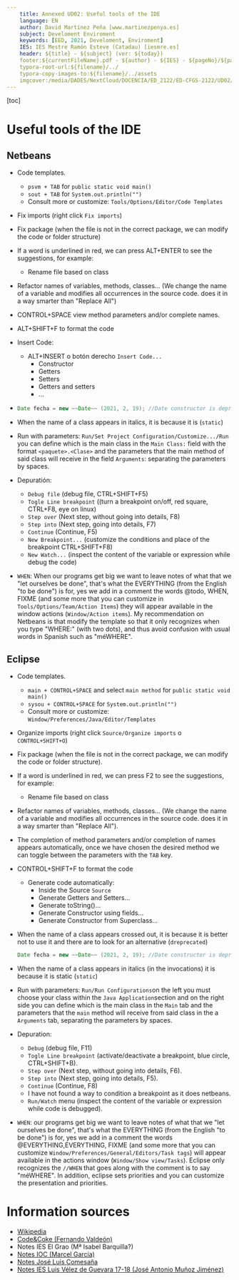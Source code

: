 ```yaml
---
    title: Annexed UD02: Useful tools of the IDE
    language: EN
    author: David Martínez Peña [www.martinezpenya.es]
    subject: Develoment Enviroment
    keywords: [EED, 2021, Develoment, Enviroment]
    IES: IES Mestre Ramón Esteve (Catadau) [iesmre.es]
    header: ${title} - ${subject} (ver: ${today}) 
    footer:${currentFileName}.pdf - ${author} - ${IES} - ${pageNo}/${pageCount}
    typora-root-url:${filename}/../
    typora-copy-images-to:${filename}/../assets
    imgcover:/media/DADES/NextCloud/DOCENCIA/ED_2122/ED-CFGS-2122/UD02/assets/cover.png
---
```

[toc]
# Useful tools of the IDE

## Netbeans

- Code templates.

  - `psvm + TAB` for `public static void main()`
  - `sout + TAB` for `System.out.println("")`
  - Consult more or customize: `Tools/Options/Editor/Code Templates`

- Fix imports (right click `Fix imports`)

- Fix package (when the file is not in the correct package, we can modify the code or folder structure)

- If a word is underlined in red, we can press ALT+ENTER to see the
  suggestions, for example:

  - Rename file based on class

- Refactor names of variables, methods, classes... (We change the name of a variable and modifies all occurrences in the source code. does it in a way smarter than "Replace All")

- CONTROL+SPACE view method parameters and/or complete names.

- ALT+SHIFT+F to format the code

- Insert Code:

  - ALT+INSERT o botón derecho `Insert Code...`
    - Constructor
    - Getters
    - Setters
    - Getters and setters
    - ...

- ```java
  Date fecha = new ~~Date~~ (2021, 2, 19); //Date constructor is deprecated
  ```

- When the name of a class appears in italics, it is because it is (`static`)

- Run with parameters: `Run/Set Project Configuration/Customize.../Run` you can define which is the main class in the `Main Class:` field with the format `<paquete>.<Clase>` and the parameters that the main method of said class will receive in the field `Arguments`: separating the parameters by spaces.

- Depuratión:

  - `Debug file` (debug file, CTRL+SHIFT+F5)
  - `Togle Line breakpoint` ((turn a breakpoint on/off, red square,
    CTRL+F8, eye on linux)
  - `Step over` (Next step, without going into details, F8)
  - `Step into` (Next step, going into details, F7)
  - `Continue` (Continue, F5)
  - `New Breakpoint...` (customize the conditions and place of the breakpoint CTRL+SHIFT+F8)
  - `New Watch...` (inspect the content of the variable or expression while debug the code)

- `WHEN`: When our programs get big we want to leave notes of what that we "let ourselves be done", that's what the EVERYTHING (from the English "to be done") is for, yes we add in a comment the words @todo, WHEN, FIXME (and some more that you can customize in `Tools/Options/Team/Action Items`) they will appear available in the window actions (`Window/Action items`). My recommendation on Netbeans is that modify the template so that it only recognizes when you type "WHERE:" (with two dots), and thus avoid confusion with usual words in Spanish such as "méWHERE".

## Eclipse

- Code templates.

  - `main + CONTROL+SPACE` and select `main method` for `public static void main()`
  - `sysou + CONTROL+SPACE` for `System.out.println("")`
  - Consult more or customize: `Window/Preferences/Java/Editor/Templates`

- Organize imports (right click `Source/Organize imports` o `CONTROL+SHIFT+O`)

- Fix package (when the file is not in the correct package, we can modify the code or folder structure).

- If a word is underlined in red, we can press F2 to see the suggestions, for example:

  - Rename file based on class

- Refactor names of variables, methods, classes... (We change the name of a variable and modifies all occurrences in the source code. does it in a way smarter than "Replace All").

- The completion of method parameters and/or completion of names appears automatically, once we have chosen the desired method we can toggle between the parameters with the `TAB` key.
  
- CONTROL+SHIFT+F to format the code

  - Generate code automatically:
    - Inside the Source `Source`
    - Generate Getters and Setters...
    - Generate toString()...
    - Generate Constructor using fields...
    - Generate Constructor from Superclass...

- When the name of a class appears crossed out, it is because it is better not to use it and there are to look for an alternative (`dreprecated`)

  ```java
  Date fecha = new ~~Date~~ (2021, 2, 19); //Date constructor is deprecated
  ```

- When the name of a class appears in italics (in the invocations) it is because it is static (`static`)

- Run with parameters: `Run/Run Configurations`on the left you must choose your class within the `Java Application`section and on the right side you can define which is the main class in the `Main` tab and the parameters that the `main` method will receive from said class in the a `Arguments` tab, separating the parameters by spaces.

- Depuration:

  - `Debug` (debug file, F11)
  - `Togle Line breakpoint`  (activate/deactivate a breakpoint, blue circle, CTRL+SHIFT+B).
  - `Step over`  (Next step, without going into details, F6).
  - `Step into` (Next step, going into details, F5).
  - `Continue` (Continue, F8)
  - I have not found a way to condition a breakpoint as it does
    netbeans.
  - `Run/Watch` menu (inspect the content of the variable or expression while code is debugged).

- `WHEN`: our programs get big we want to leave notes of what that we "let ourselves be done", that's what the EVERYTHING (from the English "to be done") is for, yes we add in a comment the words @EVERYTHING,EVERYTHING, FIXME (and some more that you can customize `Window/Preferences/General/Editors/Task tags`) will appear available in the actions window (`Window/Show view/Tasks`).  Eclipse only recognizes the `//WHEN` that goes along with the comment is to say "méWHERE". In addition, eclipse sets priorities and you can customize the presentation and priorities.

# Information sources

- [Wikipedia](https://es.wikipedia.org)
- [Code&Coke (Fernando Valdeón)](http://entornos.codeandcoke.com/doku.php?id=start)
- Notes IES El Grao (Mª Isabel Barquilla?)
- [Notes IOC (Marcel García)](https://ioc.xtec.cat/materials/FP/Recursos/fp_dam_m05_/web/fp_dam_m05_htmlindex/index.html)
- [Notes José Luis Comesaña](https://www.sitiolibre.com/)
- [Notes IES Luis Vélez de Guevara 17-18 (José Antonio Muñoz Jiménez)](http://jamj2000.github.io/slides/2017/09/05/entornosdesarrollo/)
